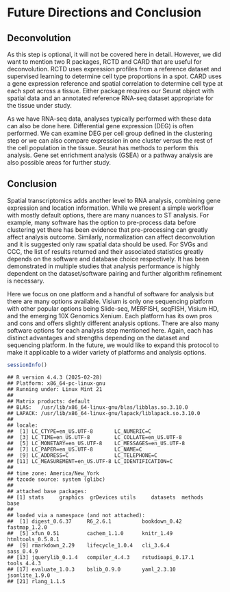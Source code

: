 # Future Directions and Conclusion



## Deconvolution

As this step is optional, it will not be covered here in detail. However, we did want to mention two R packages, RCTD and CARD that are useful for deconvolution. RCTD uses expression profiles from a reference dataset and supervised learning to determine cell type proportions in a spot. CARD uses a gene expression reference and spatial correlation to determine cell type at each spot across a tissue. Either package requires our Seurat object with spatial data and an annotated reference RNA-seq dataset appropriate for the tissue under study.

As we have RNA-seq data, analyses typically performed with these data can also be done here. Differential gene expression (DEG) is often performed. We can examine DEG per cell group defined in the clustering step or we can also compare expression in one cluster versus the rest of the cell population in the tissue. Seurat has methods to perform this analysis. Gene set enrichment analysis (GSEA) or a pathway analysis are also possible areas for further study.

## Conclusion

Spatial transcriptomics adds another level to RNA analysis, combining gene expression and location information. While we present a simple workflow with mostly default options, there are many nuances to ST analysis. For example, many software has the option to pre-process data before clustering yet there has been evidence that pre-processing can greatly affect analysis outcome. Similarly, normalization can affect deconvolution and it is suggested only raw spatial data should be used. For SVGs and CCC, the list of results returned and their associated statistics greatly depends on the software and database choice respectively. It has been demonstrated in multiple studies that analysis performance is highly dependent on the dataset/software pairing and further algorithm refinement is necessary.

Here we focus on one platform and a handful of software for analysis but there are many options available. Visium is only one sequencing platform with other popular options being Slide-seq, MERFISH, seqFISH, Visium HD, and the emerging 10X Genomics Xenium. Each platform has its own pros and cons and offers slightly different analysis options. There are also many software options for each analysis step mentioned here. Again, each has distinct advantages and strengths depending on the dataset and sequencing platform. In the future, we would like to expand this protocol to make it applicable to a wider variety of platforms and analysis options.



``` r
sessionInfo()
```

```
## R version 4.4.3 (2025-02-28)
## Platform: x86_64-pc-linux-gnu
## Running under: Linux Mint 21
## 
## Matrix products: default
## BLAS:   /usr/lib/x86_64-linux-gnu/blas/libblas.so.3.10.0 
## LAPACK: /usr/lib/x86_64-linux-gnu/lapack/liblapack.so.3.10.0
## 
## locale:
##  [1] LC_CTYPE=en_US.UTF-8       LC_NUMERIC=C              
##  [3] LC_TIME=en_US.UTF-8        LC_COLLATE=en_US.UTF-8    
##  [5] LC_MONETARY=en_US.UTF-8    LC_MESSAGES=en_US.UTF-8   
##  [7] LC_PAPER=en_US.UTF-8       LC_NAME=C                 
##  [9] LC_ADDRESS=C               LC_TELEPHONE=C            
## [11] LC_MEASUREMENT=en_US.UTF-8 LC_IDENTIFICATION=C       
## 
## time zone: America/New_York
## tzcode source: system (glibc)
## 
## attached base packages:
## [1] stats     graphics  grDevices utils     datasets  methods   base     
## 
## loaded via a namespace (and not attached):
##  [1] digest_0.6.37     R6_2.6.1          bookdown_0.42     fastmap_1.2.0    
##  [5] xfun_0.51         cachem_1.1.0      knitr_1.49        htmltools_0.5.8.1
##  [9] rmarkdown_2.29    lifecycle_1.0.4   cli_3.6.4         sass_0.4.9       
## [13] jquerylib_0.1.4   compiler_4.4.3    rstudioapi_0.17.1 tools_4.4.3      
## [17] evaluate_1.0.3    bslib_0.9.0       yaml_2.3.10       jsonlite_1.9.0   
## [21] rlang_1.1.5
```
